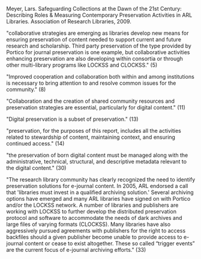 Meyer, Lars. Safeguarding Collections at the Dawn of the 21st Century: Describing Roles & Measuring Contemporary Preservation Activities in ARL Libraries. Association of Research Libraries, 2009.


"collaborative strategies are emerging as libraries develop new means for ensuring preservation of content needed to support current and future research and scholarship. Third party preservation of the type provided by Portico for journal preservation is one example, but collaborative activities enhancing preservation are also developing within consortia or through other multi-library programs like LOCKSS and CLOCKSS." (5)

"Improved cooperation and collaboration both within and among institutions is necessary to bring attention to and resolve common issues for the community." (8)

"Collaboration and the creation of shared community resources and preservation strategies are essential, particularly for digital content." (11)

"Digital preservation is a subset of preservation." (13)

"preservation, for the purposes of this report, includes all the activities related to stewardship of content, maintaining context, and ensuring continued access." (14)

"the preservation of born digital content must be managed along with the administrative, technical, structural, and descriptive metadata relevant to the digital content." (30)

"The research library community has clearly recognized the need to identify preservation solutions for e-journal content. In 2005, ARL endorsed a call that 'libraries must invest in a qualified archiving solution.' Several archiving options have emerged and many ARL libraries have signed on with Portico and/or the LOCKSS network. A number of libraries and publishers are working with LOCKSS to further develop the distributed preservation protocol and software to accommodate the needs of dark archives and large files of varying formats (CLOCKSS).
Many libraries have also aggressively pursued agreements with publishers for the right to access backfiles should a given publisher become unable to provide access to e-journal content or cease to exist altogether. These so called “trigger events” are the current focus of e-journal archiving efforts." (33)
